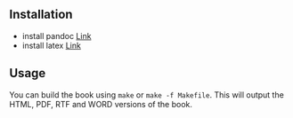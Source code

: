 ## Installation

* install pandoc  [Link](http://code.google.com/p/pandoc/downloads/list)
* install latex [Link](http://mirror.ctan.org/systems/mac/mactex/mactex-basic.pkg)

## Usage

You can build the book using `make` or `make -f Makefile`. This will output the HTML, PDF, RTF and WORD versions of the book. 